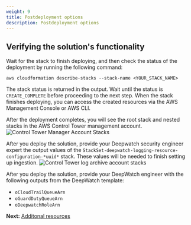 ```yaml
---
weight: 9
title: Postdeployment options
description: Postdeployment options
---
```


## Verifying the solution's functionality

Wait for the stack to finish deploying, and then check the status of the deployment by running the following command:

   ```
   aws cloudformation describe-stacks --stack-name <YOUR_STACK_NAME>
   ```

   The stack status is returned in the output. Wait until the status is `CREATE_COMPLETE` before proceeding to the next step. When the stack finishes deploying, you can access the created resources via the AWS Management Console or AWS CLI.

After the deployment completes, you will see the root stack and nested stacks in the AWS Control Tower management account.
![Control Tower Manager Account Stacks](/images/test-deployment.png)

After you deploy the solution, provide your Deepwatch security engineer expert the output values of the `StackSet-deepwatch-logging-resource-configuration-*uuid*` stack. These values will be needed to finish setting up ingestion.
![Control Tower log archive account stacks](/images/test-deployment2.png)


After you deploy the solution, provide your DeepWatch engineer with the following outputs from the DeepWatch template:

- `oCloudTrailQueueArn`
- `oGuardDutyQueueArn`
- `oDeepwatchRoleArn`

**Next:** [Additonal resources](/additional-resources/index.html)
